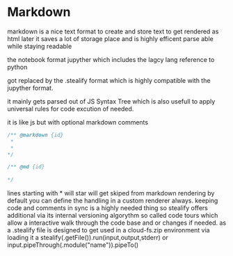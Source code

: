 # Markdown
markdown is a nice text format to create and store text to get rendered as html later
it saves a lot of storage place and is highly efficent parse able while staying readable

the notebook format jupyther which includes the lagcy lang reference to python

got replaced by the .stealify format which is highly compatible with the jupyther format.

it mainly gets parsed out of JS Syntax Tree which is also usefull to apply universal rules
for code excution of needed.

it is like js but with optional markdown comments

```ts
/** @markdown {id}  
 * 
 * 
*/

/** @md {id}  
 
*/
```

lines starting with * will star will get skiped from markdown rendering by default you can define the handling in a custom renderer always.
keeping code and comments in sync is a highly needed thing so stealify offers additional via its internal versioning algorythm so called code tours
which allow a interactive walk through the code base and or changes if needed. as a .stealify file is designed to get used in a cloud-fs.zip
environment via loading it a stealify(.getFile()).run(input,output,stderr) or input.pipeThrough(.module("name")).pipeTo()

